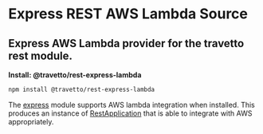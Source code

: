 <!-- This file was generated by @travetto/doc and should not be modified directly -->
<!-- Please modify https://github.com/travetto/travetto/tree/main/module/rest-express-lambda/README.ts and execute "npx trv doc" to rebuild -->
# Express REST AWS Lambda Source
## Express AWS Lambda provider for the travetto rest module.

**Install: @travetto/rest-express-lambda**
```bash
npm install @travetto/rest-express-lambda
```

The [express](https://expressjs.com) module supports AWS lambda integration when installed.  This produces an instance of [RestApplication](https://github.com/travetto/travetto/tree/main/module/rest/src/application/rest.ts#L21) that is able to integrate with AWS appropriately.
